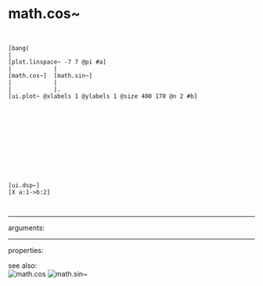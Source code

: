 # math.cos~

```


[bang(
|
[plot.linspace~ -7 7 @pi #a]
|            |
[math.cos~]  [math.sin~]
|            |
|            |.
[ui.plot~ @xlabels 1 @ylabels 1 @size 400 170 @n 2 #b]












[ui.dsp~]
[X a:1->b:2]

            
```
---
arguments:


---
properties:


see also:<br>
![math.cos]("img/object_math.cos.png")
![math.sin~]("img/object_math.sin~.png")
